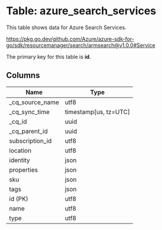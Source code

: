 # Table: azure_search_services

This table shows data for Azure Search Services.

https://pkg.go.dev/github.com/Azure/azure-sdk-for-go/sdk/resourcemanager/search/armsearch@v1.0.0#Service

The primary key for this table is **id**.

## Columns

| Name          | Type          |
| ------------- | ------------- |
|_cq_source_name|utf8|
|_cq_sync_time|timestamp[us, tz=UTC]|
|_cq_id|uuid|
|_cq_parent_id|uuid|
|subscription_id|utf8|
|location|utf8|
|identity|json|
|properties|json|
|sku|json|
|tags|json|
|id (PK)|utf8|
|name|utf8|
|type|utf8|